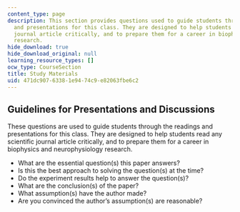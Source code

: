 ```yaml
---
content_type: page
description: This section provides questions used to guide students through the readings
  and presentations for this class. They are designed to help students read any scientific
  journal article critically, and to prepare them for a career in biophysics and neurophysiology
  research.
hide_download: true
hide_download_original: null
learning_resource_types: []
ocw_type: CourseSection
title: Study Materials
uid: 471dc907-6338-1e94-74c9-e82063fbe6c2
---
```


Guidelines for Presentations and Discussions
--------------------------------------------

These questions are used to guide students through the readings and presentations for this class. They are designed to help students read any scientific journal article critically, and to prepare them for a career in biophysics and neurophysiology research.

*   What are the essential question(s) this paper answers?
*   Is this the best approach to solving the question(s) at the time?
*   Do the experiment results help to answer the question(s)?
*   What are the conclusion(s) of the paper?
*   What assumption(s) have the author made?
*   Are you convinced the author’s assumption(s) are reasonable?